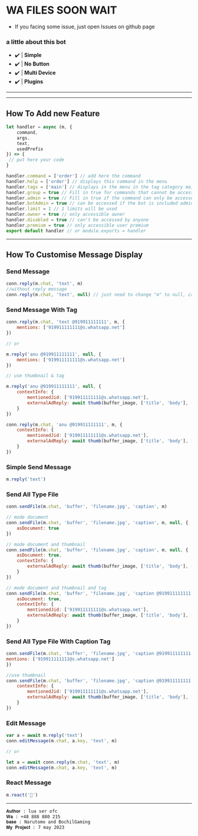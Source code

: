 # WA FILES SOON WAIT

- If you facing some issue, just open Issues on github page

### a little about this bot

- ✔️ | **Simple**
- ✔️ | **No Button**
- ✔️ | **Multi Device**
- ✔️ | **Plugins**
---------

---------
## How To Add new Feature
```js
let handler = async (m, {
	command,
	args,
	text,
	usedPrefix
}) => {
 // put here your code
}

handler.command = ['order'] // add here the command
handler.help = ['order'] // displays this command in the menu
handler.tags = ['main'] // displays in the menu in the tag category main
handler.group = true // Fill in true for commands that cannot be accessed in private chat
handler.admin = true // Fill in true if the command can only be accessed by group admins
handler.botAdmin = true // can be accessed if the bot is included admin group (true)
handler.limit = 1 // 1 limits will be used
handler.owner = true // only accessible owner
handler.disabled = true // can't be accessed by anyone
handler.premium = true // only accessible user premium
export default handler // or module.exports = handler
```

---------
## How To Customise Message Display

### Send Message
```js
conn.reply(m.chat, 'text', m)
//without reply message
conn.reply(m.chat, 'text', null) // just need to change "m" to null, can be applied in conn.sendFile
```

### Send Message With Tag
```js
conn.reply(m.chat, 'text @919911111111', m, {
	mentions: ['919911111111@s.whatsapp.net']
})

// or

m.reply('anu @919911111111', null, {
	mentions: ['919911111111@s.whatsapp.net']
})

// use thumbnail & tag

m.reply('anu @919911111111', null, {
	contextInfo: {
		mentionedJid: ['919911111111@s.whatsapp.net'],
		externalAdReply: await thumb(buffer_image, ['title', 'body'], [true, true])
	}
})

conn.reply(m.chat, 'anu @919911111111', m, {
	contextInfo: {
		mentionedJid: ['919911111111@s.whatsapp.net'],
		externalAdReply: await thumb(buffer_image, ['title', 'body'], [true, true])
	}
})
```

### Simple Send Message
```js
m.reply('text')
```

### Send All Type File
```js
conn.sendFile(m.chat, 'buffer', 'filename.jpg', 'caption', m)

// mode document
conn.sendFile(m.chat, 'buffer', 'filename.jpg', 'caption', m, null, {
	asDocument: true
})

// mode document and thumbnail
conn.sendFile(m.chat, 'buffer', 'filename.jpg', 'caption', m, null, {
	asDocument: true,
	contextInfo: {
		externalAdReply: await thumb(buffer_image, ['title', 'body'], [true, true])
	}
})

// mode document and thumbnail and tag
conn.sendFile(m.chat, 'buffer', 'filename.jpg', 'caption @919911111111', m, null, {
	asDocument: true,
	contextInfo: {
		mentionedJid: ['919911111111@s.whatsapp.net'],
		externalAdReply: await thumb(buffer_image, ['title', 'body'], [true, true])
	}
})
```

### Send All Type File With Caption Tag
```js
conn.sendFile(m.chat, 'buffer', 'filename.jpg', 'caption @919911111111', m, null, {
mentions: ['919911111111@s.whatsapp.net']
})

//use thumbnail
conn.sendFile(m.chat, 'buffer', 'filename.jpg', 'caption @919911111111', m, null, {
	contextInfo: {
		mentionedJid: ['919911111111@s.whatsapp.net'],
		externalAdReply: await thumb(buffer_image, ['title', 'body'], [true, true])
	}
})

```

### Edit Message
```js
var a = await m.reply('text')
conn.editMessage(m.chat, a.key, 'text', m)

// or

let a = await conn.reply(m.chat, 'text', m)
conn.editMessage(m.chat, a.key, 'text', m)
```
### React Message
```js
m.react('🤑')
```
---------
  
 ```bash
 𝐀𝐮𝐭𝐡𝐨𝐫 : lua ser ofc
 𝐖𝐚 : +48 888 880 215
 𝐛𝐚𝐬𝐞 : Narutomo and BochilGaming
 𝐌𝐲 𝐏𝐫𝐨𝐣𝐞𝐜𝐭 : 7 may 2023
 ```
